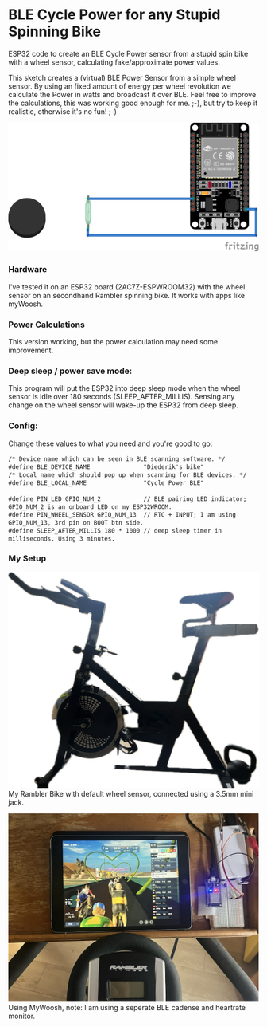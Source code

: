 # BLE Cycle Power for any Stupid Spinning Bike
ESP32 code to create an BLE Cycle Power sensor from a stupid spin bike with a wheel sensor, calculating fake/approximate power values.

This sketch creates a (virtual) BLE Power Sensor from a simple wheel sensor.
By using an fixed amount of energy per wheel revolution we calculate the Power in watts and broadcast it over BLE.
Feel free to improve the calculations, this was working good enough for me. ;-), but try to keep it realistic, otherwise it's no fun! ;-)


[![Breadboard schema ESP32:BLE Cycle Power with wheel sensor](doc/schema_bb.png)](#)

### Hardware
I've tested it on an ESP32 board (2AC7Z-ESPWROOM32) with the wheel sensor on an secondhand Rambler spinning bike.
It works with apps like myWoosh. 

### Power Calculations
This version working, but the power calculation may need some improvement.

### Deep sleep / power save mode:
This program will put the ESP32 into deep sleep mode when the wheel sensor is idle over 180 seconds (SLEEP_AFTER_MILLIS).
Sensing any change on the wheel sensor will wake-up the ESP32 from deep sleep.

### Config:
Change these values to what you need and you're good to go:
```
/* Device name which can be seen in BLE scanning software. */
#define BLE_DEVICE_NAME               "Diederik's bike"
/* Local name which should pop up when scanning for BLE devices. */
#define BLE_LOCAL_NAME                "Cycle Power BLE"

#define PIN_LED GPIO_NUM_2            // BLE pairing LED indicator; GPIO_NUM_2 is an onboard LED on my ESP32WROOM.
#define PIN_WHEEL_SENSOR GPIO_NUM_13  // RTC + INPUT; I am using GPIO_NUM_13, 3rd pin on BOOT btn side.
#define SLEEP_AFTER_MILLIS 180 * 1000 // deep sleep timer in milliseconds. Using 3 minutes.
```


### My Setup

[![My Rambler Bike with default wheel sensor, connected using a 3.5mm mini jack.](doc/my_rambler_bike.jpg)](#)
My Rambler Bike with default wheel sensor, connected using a 3.5mm mini jack.

[![Using MyWoosh, note: I am using a seperate BLE cadense and heartrate monitor.](doc/using_MyWoosh.jpg)](#)
Using MyWoosh, note: I am using a seperate BLE cadense and heartrate monitor.


